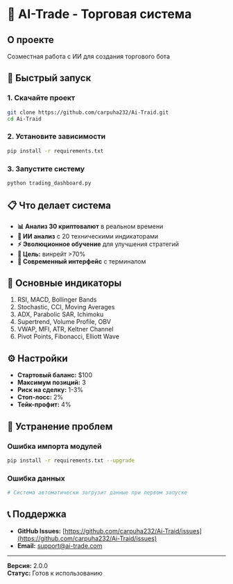 # 🤖 AI-Trade - Торговая система

## О проекте

Созместная работа с ИИ для создания торгового бота

## 🚀 Быстрый запуск

### 1. Скачайте проект
```bash
git clone https://github.com/carpuha232/Ai-Traid.git
cd Ai-Traid
```

### 2. Установите зависимости
```bash
pip install -r requirements.txt
```

### 3. Запустите систему
```bash
python trading_dashboard.py
```

## 📋 Что делает система

- **📊 Анализ 30 криптовалют** в реальном времени
- **🧠 ИИ анализ** с 20 техническими индикаторами
- **⚡ Эволюционное обучение** для улучшения стратегий
- **🎯 Цель:** винрейт >70%
- **📱 Современный интерфейс** с терминалом

## 🎯 Основные индикаторы

1. RSI, MACD, Bollinger Bands
2. Stochastic, CCI, Moving Averages
3. ADX, Parabolic SAR, Ichimoku
4. Supertrend, Volume Profile, OBV
5. VWAP, MFI, ATR, Keltner Channel
6. Pivot Points, Fibonacci, Elliott Wave

## ⚙️ Настройки

- **Стартовый баланс:** $100
- **Максимум позиций:** 3
- **Риск на сделку:** 1-3%
- **Стоп-лосс:** 2%
- **Тейк-профит:** 4%

## 🔧 Устранение проблем

### Ошибка импорта модулей
```bash
pip install -r requirements.txt --upgrade
```

### Ошибка данных
```bash
# Система автоматически загрузит данные при первом запуске
```

## 📞 Поддержка

- **GitHub Issues:** [https://github.com/carpuha232/Ai-Traid/issues](https://github.com/carpuha232/Ai-Traid/issues)
- **Email:** support@ai-trade.com

---

**Версия:** 2.0.0  
**Статус:** Готов к использованию
